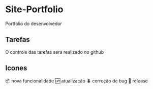 # Site-Portfolio
Portfolio do desenvolvedor

## Tarefas
O controle das tarefas sera realizado no github

## Icones
:package: nova funcionalidade
:up: atualização
:beetle: correção de bug
:checkered_flag: release
